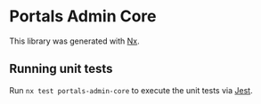 # Portals Admin Core

This library was generated with [Nx](https://nx.dev).

## Running unit tests

Run `nx test portals-admin-core` to execute the unit tests via [Jest](https://jestjs.io).

